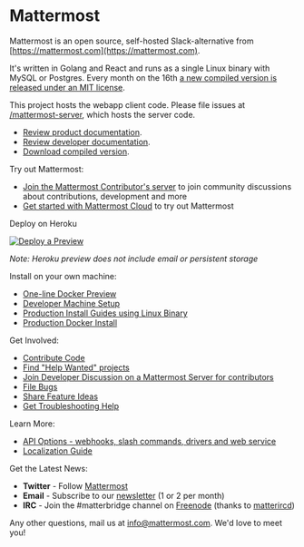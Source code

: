 # Mattermost

Mattermost is an open source, self-hosted Slack-alternative from [https://mattermost.com](https://mattermost.com).

It's written in Golang and React and runs as a single Linux binary with MySQL or Postgres. Every month on the 16th [a new compiled version is released under an MIT license](https://www.mattermost.com/download/).

This project hosts the webapp client code. Please file issues at [/mattermost-server](https://github.com/mattermost/mattermost-server), which hosts the server code.

- [Review product documentation](http://docs.mattermost.com/).
- [Review developer documentation](https://developers.mattermost.com/).
- [Download compiled version](https://mattermost.com/download).

Try out Mattermost: 

- [Join the Mattermost Contributor's server](https://community.mattermost.com) to join community discussions about contributions, development and more
- [Get started with Mattermost Cloud](https://customers.mattermost.com/cloud/signup) to try out Mattermost

Deploy on Heroku 

[![Deploy a Preview](https://www.herokucdn.com/deploy/button.svg)](https://heroku.com/deploy?template=https://github.com/mattermost/mattermost-heroku)

_Note: Heroku preview does not include email or persistent storage_

Install on your own machine: 

- [One-line Docker Preview](http://docs.mattermost.com/install/docker-local-machine.html#one-line-docker-install) 
- [Developer Machine Setup](https://developers.mattermost.com/contribute/server/developer-setup/)
- [Production Install Guides using Linux Binary](https://www.mattermost.com/download/)
- [Production Docker Install](https://docs.mattermost.com/install/prod-docker.html) 

Get Involved:

- [Contribute Code](https://developers.mattermost.com/contribute/getting-started/)
- [Find "Help Wanted" projects](https://mattermost.com/pl/help-wanted)
- [Join Developer Discussion on a Mattermost Server for contributors](https://community.mattermost.com/core/channels/tickets)
- [File Bugs](http://www.mattermost.org/filing-issues/)
- [Share Feature Ideas](http://www.mattermost.org/feature-requests/)
- [Get Troubleshooting Help](https://forum.mattermost.org/t/how-to-use-the-troubleshooting-forum/150)

Learn More:

- [API Options - webhooks, slash commands, drivers and web service](https://api.mattermost.com/)
- [Localization Guide](https://handbook.mattermost.com/contributors/contributors/localization)

Get the Latest News:

- **Twitter** - Follow [Mattermost](https://twitter.com/Mattermost)
- **Email** - Subscribe to our [newsletter](http://mattermost.us11.list-manage.com/subscribe?u=6cdba22349ae374e188e7ab8e&id=2add1c8034) (1 or 2 per month)
- **IRC** - Join the #matterbridge channel on [Freenode](https://freenode.net/) (thanks to [matterircd](https://github.com/42wim/matterircd))

Any other questions, mail us at info@mattermost.com. We'd love to meet you!
